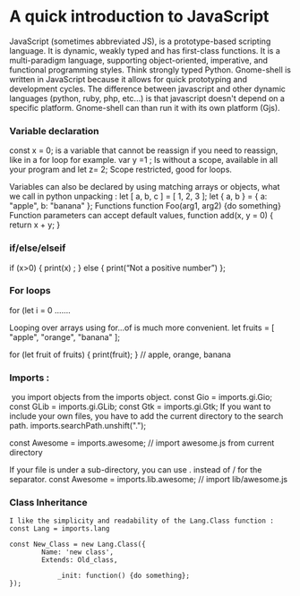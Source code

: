 # A quick introduction to JavaScript
JavaScript (sometimes abbreviated JS), is a prototype-based scripting language. It is dynamic, weakly typed and has first-class functions. It is a multi-paradigm language, supporting object-oriented, imperative, and functional programming styles. Think strongly typed Python.
Gnome-shell is written in JavaScript because it allows for quick prototyping and development cycles. The difference between javascript and other dynamic languages (python, ruby, php, etc...) is that javascript doesn't depend on a specific platform. Gnome-shell can than run it with its own platform (Gjs).

### Variable declaration 
const x = 0; is a variable that cannot be reassign
 if you need to reassign, like in a for loop for example.
	var y =1 ; Is without a scope, available in all your program
and let z= 2; Scope restricted, good for loops.  

Variables can also be declared by using matching arrays or objects, what we call in python unpacking :
let [ a, b, c ] = [ 1, 2, 3 ];
let { a, b } = { a: "apple", b: "banana" };
Functions
function Foo(arg1, arg2) {do something}
Function parameters can accept default values,
function add(x, y = 0) {
    return x + y;
}
### if/else/elseif
if (x>0) { 
	print(x) ; 
} else { 
	print(“Not a positive number”) };

### For loops
for (let i = 0  …....

Looping over arrays using for...of is much more convenient.
let fruits = [ "apple", "orange", "banana" ];

for (let fruit of fruits) {
    print(fruit);
} // apple, orange, banana

### Imports :
 you import objects from the imports object.
const Gio = imports.gi.Gio;
const GLib = imports.gi.GLib;
const Gtk = imports.gi.Gtk;
If you want to include your own files, you have to add the current directory to the search path.
imports.searchPath.unshift(".");

const Awesome = imports.awesome; // import awesome.js from current directory

If your file is under a sub-directory, you can use . instead of / for the separator.
const Awesome = imports.lib.awesome; // import lib/awesome.js

### Class Inheritance
	I like the simplicity and readability of the Lang.Class function :
	const Lang = imports.lang

	const New_Class = new Lang.Class({
    		Name: 'new class',
    		Extends: Old_class,
 
        		_init: function() {do something};
	});
